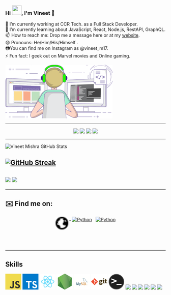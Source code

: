 ### Hi  <img src="https://raw.githubusercontent.com/TheDudeThatCode/TheDudeThatCode/master/Assets/Earth.gif" width="30" height="30" />, I'm Vineet 👋

🔭 I’m currently working at CCR Tech. as a Full Stack Developer.     <br/> 
🌱 I’m currently learning about JavaScript, React, Node.js, RestAPI, GraphQL.<br/>
📫 How to reach me: Drop me a message here or at my [website](https://vi519.github.io/vineet_mishra_web_app/).<br/>
😄 Pronouns: He/Him/His/Himself .<br/>
📷You can find me on Instagram as @vineet_m17. <br/>
⚡ Fun fact: I geek out on Marvel movies and Online gaming.<br/>


![](https://raw.githubusercontent.com/Abhijay007/Abhijay007/main/coder1.gif)


---
<p align="center">
  <a href="https://vi519.github.io/vineet_mishra_web_app/"><img src="https://img.shields.io/badge/website-000000?style=for-the-badge&logo=About.me&logoColor=white"></a>
  <a href="https://www.npmjs.com/package/epic-on-fhir-login"><img src="https://img.shields.io/badge/npm-CB3837?style=for-the-badge&logo=npm&logoColor=white"></a>  
  <a href="https://vineetmishrahbk.medium.com/"><img src="https://img.shields.io/badge/Medium-12100E?style=for-the-badge&logo=medium&logoColor=white"></a> 
<a href="https://in.linkedin.com/in/vineet-mishra-8850981a6"><img src="https://img.shields.io/badge/LinkedIn-0077B5?style=for-the-badge&logo=linkedin&logoColor=white"></a>         </p>        

---
![Vineet Mishra GitHub Stats](https://github-readme-stats.vercel.app/api?username=vi519&show_icons=true&theme=tokyonight) 

[![GitHub Streak](https://github-readme-streak-stats.herokuapp.com?user=vi519&theme=blood-dark&date_format=M%20j%5B%2C%20Y%5D)](https://git.io/streak-stats)
---
![](http://github-profile-summary-cards.vercel.app/api/cards/repos-per-language?username=vi519&theme=github_dark)  ![](http://github-profile-summary-cards.vercel.app/api/cards/most-commit-language?username=vi519&theme=github_dark)
---
   

---
## ✉️ Find me on:


<p align="center">
 <a href="https://vi519.github.io/vineet_mishra_web_app/" target="_blank" rel="noopener noreferrer"> <img src="https://raw.githubusercontent.com/iconic/open-iconic/master/svg/globe.svg" alt="Python" height="40" style="vertical-align:top; margin:4px"> </a>  
 <a href="https://www.linkedin.com/in/vineet-mishra-8850981a6/" target="_blank" rel="noopener noreferrer"> <img src="https://cdn.jsdelivr.net/npm/simple-icons@v3/icons/linkedin.svg" alt="Python" height="40" style="vertical-align:top; margin:4px"></a>
 <a href="mailto:vineetmishrahbk@gmail.com"> <img src="https://cdn.jsdelivr.net/npm/simple-icons@v3/icons/gmail.svg" alt="Python" height="40" style="vertical-align:top; margin:4px"></a>
</p>

<br />



<br/>

---
Skills
---
<code><img height="50" src="https://raw.githubusercontent.com/github/explore/80688e429a7d4ef2fca1e82350fe8e3517d3494d/topics/javascript/javascript.png"></code>
<code><img height="50" src="https://raw.githubusercontent.com/github/explore/80688e429a7d4ef2fca1e82350fe8e3517d3494d/topics/typescript/typescript.png"></code>
<code><img height="50" src="https://raw.githubusercontent.com/github/explore/80688e429a7d4ef2fca1e82350fe8e3517d3494d/topics/react/react.png"></code>
<code><img height="50" src="https://raw.githubusercontent.com/github/explore/80688e429a7d4ef2fca1e82350fe8e3517d3494d/topics/nodejs/nodejs.png"></code>
<code><img height="50" src="https://raw.githubusercontent.com/github/explore/80688e429a7d4ef2fca1e82350fe8e3517d3494d/topics/mysql/mysql.png"></code>
<code><img height="50" src="https://raw.githubusercontent.com/github/explore/80688e429a7d4ef2fca1e82350fe8e3517d3494d/topics/git/git.png"></code>
<code><img height="50" src="https://raw.githubusercontent.com/github/explore/80688e429a7d4ef2fca1e82350fe8e3517d3494d/topics/terminal/terminal.png"></code>
<code><img height="50" src="https://upload.wikimedia.org/wikipedia/commons/thumb/c/cf/Angular_full_color_logo.svg/800px-Angular_full_color_logo.svg.png"></code>
<code><img height="50" src="https://d1jnx9ba8s6j9r.cloudfront.net/blog/wp-content/uploads/2019/07/express-logo-528x240.png"></code>
<code><img height="50" src="https://miro.medium.com/max/1400/1*b0TtGI6gWFLltL1QkRxVdg.png"></code>
<code><img height="50" src="https://www.pragimtech.com/wp-content/uploads/2019/04/bootstrap.jpg"></code>
<code><img height="50" src="https://upload.wikimedia.org/wikipedia/commons/thumb/2/29/Postgresql_elephant.svg/330px-Postgresql_elephant.svg.png"></code>
<code><img height="50" src="https://thejournalofmhealth.com/wp-content/uploads/2019/07/HL7-FHIR-Integration-Components-Made-Free-for-NHS-Customers.png"></code>



